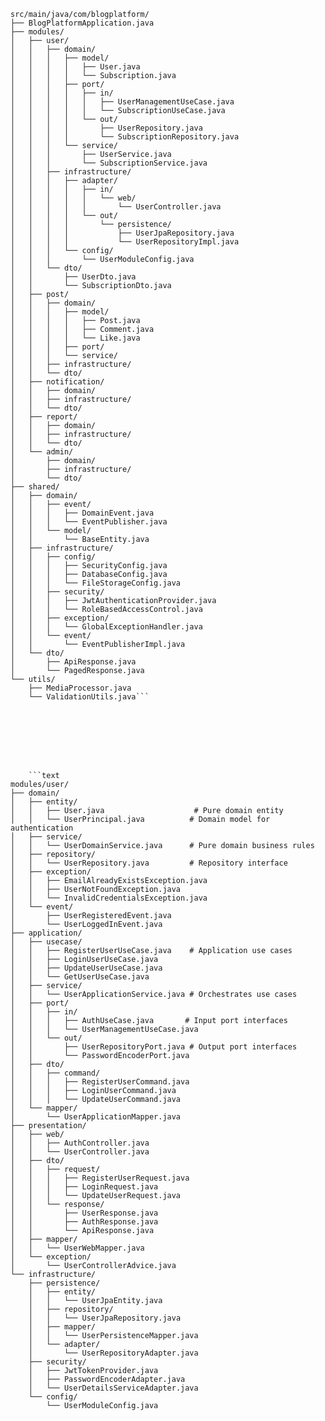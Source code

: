 ```text
src/main/java/com/blogplatform/
├── BlogPlatformApplication.java
├── modules/
│   ├── user/
│   │   ├── domain/
│   │   │   ├── model/
│   │   │   │   ├── User.java
│   │   │   │   └── Subscription.java
│   │   │   ├── port/
│   │   │   │   ├── in/
│   │   │   │   │   ├── UserManagementUseCase.java
│   │   │   │   │   └── SubscriptionUseCase.java
│   │   │   │   └── out/
│   │   │   │       ├── UserRepository.java
│   │   │   │       └── SubscriptionRepository.java
│   │   │   └── service/
│   │   │       ├── UserService.java
│   │   │       └── SubscriptionService.java
│   │   ├── infrastructure/
│   │   │   ├── adapter/
│   │   │   │   ├── in/
│   │   │   │   │   └── web/
│   │   │   │   │       └── UserController.java
│   │   │   │   └── out/
│   │   │   │       └── persistence/
│   │   │   │           ├── UserJpaRepository.java
│   │   │   │           └── UserRepositoryImpl.java
│   │   │   └── config/
│   │   │       └── UserModuleConfig.java
│   │   └── dto/
│   │       ├── UserDto.java
│   │       └── SubscriptionDto.java
│   ├── post/
│   │   ├── domain/
│   │   │   ├── model/
│   │   │   │   ├── Post.java
│   │   │   │   ├── Comment.java
│   │   │   │   └── Like.java
│   │   │   ├── port/
│   │   │   └── service/
│   │   ├── infrastructure/
│   │   └── dto/
│   ├── notification/
│   │   ├── domain/
│   │   ├── infrastructure/
│   │   └── dto/
│   ├── report/
│   │   ├── domain/
│   │   ├── infrastructure/
│   │   └── dto/
│   └── admin/
│       ├── domain/
│       ├── infrastructure/
│       └── dto/
├── shared/
│   ├── domain/
│   │   ├── event/
│   │   │   ├── DomainEvent.java
│   │   │   └── EventPublisher.java
│   │   └── model/
│   │       └── BaseEntity.java
│   ├── infrastructure/
│   │   ├── config/
│   │   │   ├── SecurityConfig.java
│   │   │   ├── DatabaseConfig.java
│   │   │   └── FileStorageConfig.java
│   │   ├── security/
│   │   │   ├── JwtAuthenticationProvider.java
│   │   │   └── RoleBasedAccessControl.java
│   │   ├── exception/
│   │   │   └── GlobalExceptionHandler.java
│   │   └── event/
│   │       └── EventPublisherImpl.java
│   └── dto/
│       ├── ApiResponse.java
│       └── PagedResponse.java
└── utils/
    ├── MediaProcessor.java
    └── ValidationUtils.java```








    ```text
modules/user/
├── domain/
│   ├── entity/
│   │   ├── User.java                    # Pure domain entity
│   │   └── UserPrincipal.java          # Domain model for authentication
│   ├── service/
│   │   └── UserDomainService.java      # Pure domain business rules
│   ├── repository/
│   │   └── UserRepository.java         # Repository interface
│   ├── exception/
│   │   ├── EmailAlreadyExistsException.java
│   │   ├── UserNotFoundException.java
│   │   └── InvalidCredentialsException.java
│   └── event/
│       ├── UserRegisteredEvent.java
│       └── UserLoggedInEvent.java
├── application/
│   ├── usecase/
│   │   ├── RegisterUserUseCase.java    # Application use cases
│   │   ├── LoginUserUseCase.java
│   │   ├── UpdateUserUseCase.java
│   │   └── GetUserUseCase.java
│   ├── service/
│   │   └── UserApplicationService.java # Orchestrates use cases
│   ├── port/
│   │   ├── in/
│   │   │   ├── AuthUseCase.java       # Input port interfaces
│   │   │   └── UserManagementUseCase.java
│   │   └── out/
│   │       ├── UserRepositoryPort.java # Output port interfaces
│   │       └── PasswordEncoderPort.java
│   ├── dto/
│   │   ├── command/
│   │   │   ├── RegisterUserCommand.java
│   │   │   ├── LoginUserCommand.java
│   │   │   └── UpdateUserCommand.java
│   └── mapper/
│       └── UserApplicationMapper.java
├── presentation/
│   ├── web/
│   │   ├── AuthController.java
│   │   └── UserController.java
│   ├── dto/
│   │   ├── request/
│   │   │   ├── RegisterUserRequest.java
│   │   │   ├── LoginRequest.java
│   │   │   └── UpdateUserRequest.java
│   │   └── response/
│   │       ├── UserResponse.java
│   │       ├── AuthResponse.java
│   │       └── ApiResponse.java
│   ├── mapper/
│   │   └── UserWebMapper.java
│   └── exception/
│       └── UserControllerAdvice.java
└── infrastructure/
    ├── persistence/
    │   ├── entity/
    │   │   └── UserJpaEntity.java
    │   ├── repository/
    │   │   └── UserJpaRepository.java
    │   ├── mapper/
    │   │   └── UserPersistenceMapper.java
    │   └── adapter/
    │       └── UserRepositoryAdapter.java
    ├── security/
    │   ├── JwtTokenProvider.java
    │   ├── PasswordEncoderAdapter.java
    │   └── UserDetailsServiceAdapter.java
    └── config/
        └── UserModuleConfig.java
```